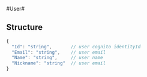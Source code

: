 #User#

Structure
-----------
```javascript
{
  "Id": "string",       // user cognito identityId
  "Email": "string",    // user email
  "Name": "string",     // user name
  "Nickname": "string"  // user email
}
```